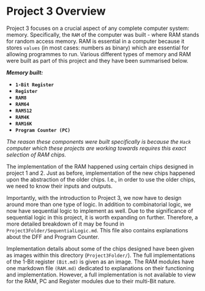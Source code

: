 # Project 3 Overview

Project 3 focuses on a crucial aspect of any complete computer system: memory. Specifically, the `RAM` of the computer was built - where RAM stands for random access memory. RAM is essential in a computer because it stores `values` (in most cases: numbers as binary) which are essential for allowing programmes to run. Various different types of memory and RAM were built as part of this project and they have been summarised below.

_**Memory built:**_

- **`1-Bit Register`**
- **`Register`**
- **`RAM8`**
- **`RAM64`**
- **`RAM512`**
- **`RAM4K`**
- **`RAM16K`**
- **`Program Counter (PC)`**

_The reason these components were built specifically is because the `Hack` computer which these projects are working towards requires this exact selection of RAM chips._

The implementation of the RAM happened using certain chips designed in project 1 and 2. Just as before, implementation of the new chips happened upon the abstraction of the older chips. I.e., in order to use the older chips, we need to know their inputs and outputs.

Importantly, with the introduction to Project 3, we now have to design around more than one type of logic. In addition to combinatorial logic, we now have sequential logic to implement as well. Due to the significance of sequential logic in this project, it is worth expanding on further. Therefore, a more detailed breakdown of it may be found in `Project3Folder/SequentialLogic.md`. This file also contains explanations about the DFF and Program Counter.

Implementation details about some of the chips designed have been given as images within this directory (`Project3Folder/`). The full implementations of the 1-Bit register `(Bit.md)` is given as an image. The RAM modules have one markdown file `(RAM.md)` dedicated to explanations on their functioning and implementation. However, a full implementation is not available to view for the RAM, PC and Register modules due to their multi-Bit nature.